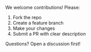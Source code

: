 We welcome contributions! Please:
1. Fork the repo
2. Create a feature branch
3. Make your changes
4. Submit a PR with clear description

Questions? Open a discussion first!
